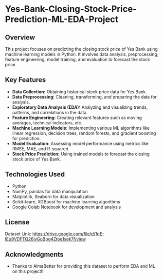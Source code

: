# Yes-Bank-Closing-Stock-Price-Prediction-ML-EDA-Project

## Overview
This project focuses on predicting the closing stock price of Yes Bank using machine learning models in Python. It involves data analysis, preprocessing, feature engineering, model training, and evaluation to forecast the stock price.

## Key Features
- **Data Collection:** Obtaining historical stock price data for Yes Bank.
- **Data Preprocessing:** Cleaning, transforming, and preparing the data for analysis.
- **Exploratory Data Analysis (EDA):** Analyzing and visualizing trends, patterns, and correlations in the data.
- **Feature Engineering:** Creating relevant features such as moving averages, technical indicators, etc.
- **Machine Learning Models:** Implementing various ML algorithms like linear regression, decision trees, random forests, and gradient boosting for prediction.
- **Model Evaluation:** Assessing model performance using metrics like RMSE, MAE, and R-squared.
- **Stock Price Prediction:** Using trained models to forecast the closing stock price of Yes Bank.

## Technologies Used
- Python
- NumPy, pandas for data manipulation
- Matplotlib, Seaborn for data visualization
- Scikit-learn, XGBoost for machine learning algorithms
- Google Colab Notebook for development and analysis

## License
Dataset Link:
https://drive.google.com/file/d/1qE-lEu9VDFTQ26ivGoBpg4Ztoe1sek7f/view

## Acknowledgments
- Thanks to AlmaBetter for providing this dataset to perform EDA and ML on this project!!
